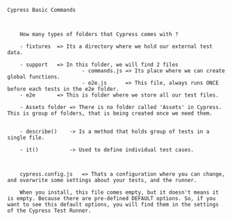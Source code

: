 
	
	Cypress Basic Commands



		How many types of folders that Cypress comes with ?

		- fixtures 	=> Its a directory where we hold our external test data.

		- support 	=> In this folder, we will find 2 files
							- commands.js => Its place where we can create global functions.
							- e2e.js	  => This file, always runs ONCE before each tests in the e2e folder.
		- e2e		=> This is folder where we store all our test files.

		- Assets folder => There is no folder called 'Assets' in Cypress. This is group of folders, that is being created once we need them.


		- describe() 	-> Is a method that holds group of tests in a single file.

		- it()			-> Used to define individual test cases.



		cypress.config.js 	=> Thats a configuration where you can change, and overwrite some settings about your tests, and the runner.

		When you install, this file comes empty, but it doesn't means it is empty. Because there are pre-defined DEFAULT options. So, if you want to see this default options, you will find them in the settings of the Cypress Test Runner.